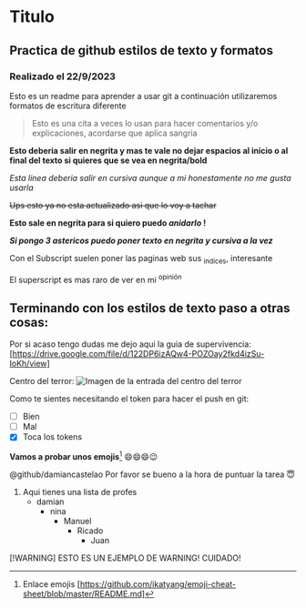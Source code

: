 # Titulo

## Practica de github estilos de texto y formatos

### Realizado el 22/9/2023

Esto es un readme para aprender a usar git a continuación utilizaremos formatos de escritura diferente

> Esto es una cita a veces lo usan para hacer comentarios y/o explicaciones, acordarse que aplica sangria

**Esto deberia salir en negrita y mas te vale no dejar espacios al inicio o al final del texto si quieres que se vea en negrita/bold**

*Esta linea deberia salir en cursiva aunque a mi honestamente no me gusta usarla*

~~Ups esto ya no esta actualizado asi que lo voy a tachar~~

**Esto sale en negrita para si quiero puedo _anidarlo_ !**

***Si pongo 3 astericos puedo poner texto en negrita y cursiva a la vez***

Con el Subscript suelen poner las paginas web sus <sub>indices</sub>, interesante

El superscript es mas raro de ver en mi <sup>opinión</sup>

## Terminando con los estilos de texto paso a otras cosas:

Por si acaso tengo dudas me dejo aqui la guia de supervivencia: [https://drive.google.com/file/d/122DP6izAQw4-POZOay2fkd4izSu-IoKh/view]



Centro del terror:
![Imagen de la entrada del centro del terror](https://www.paxinasgalegas.es/imagenes/daniel-castelao_img127600t0m0w1600h800.jpg)



Como te sientes necesitando el token para hacer el push en git:

- [ ] Bien
- [ ] Mal
- [X] Toca los tokens

**Vamos a probar unos emojis**[^1]
:smile::smile::smile::wink:


@github/damiancastelao Por favor se bueno a la hora de puntuar la tarea 	:innocent:

1. Aqui tienes una lista de profes
   - damian
     - nina
       - Manuel
         - Ricado
           - Juan

[!WARNING] ESTO ES UN EJEMPLO DE WARNING! CUIDADO!


[^1]: Enlace emojis [https://github.com/ikatyang/emoji-cheat-sheet/blob/master/README.md]


